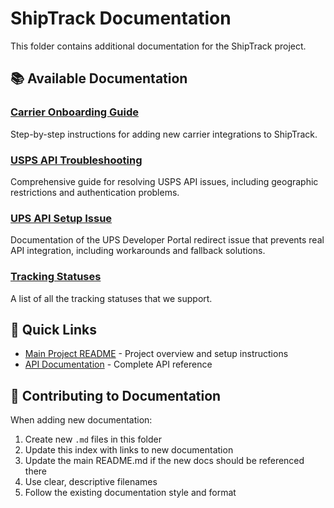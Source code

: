 # ShipTrack Documentation

This folder contains additional documentation for the ShipTrack project.

## 📚 Available Documentation

### [Carrier Onboarding Guide](./CARRIER_ONBOARDING_README.md)

Step-by-step instructions for adding new carrier integrations to ShipTrack.

### [USPS API Troubleshooting](./USPS_API_TROUBLESHOOTING.md)

Comprehensive guide for resolving USPS API issues, including geographic restrictions and authentication problems.

### [UPS API Setup Issue](./UPS_API_SETUP_ISSUE.md)

Documentation of the UPS Developer Portal redirect issue that prevents real API integration, including workarounds and fallback solutions.

### [Tracking Statuses](./TRACKING_STATUSES.md)

A list of all the tracking statuses that we support.

## 🔗 Quick Links

- [Main Project README](../README.md) - Project overview and setup instructions
- [API Documentation](../README.md#-api-documentation) - Complete API reference

## 📝 Contributing to Documentation

When adding new documentation:

1. Create new `.md` files in this folder
2. Update this index with links to new documentation
3. Update the main README.md if the new docs should be referenced there
4. Use clear, descriptive filenames
5. Follow the existing documentation style and format
